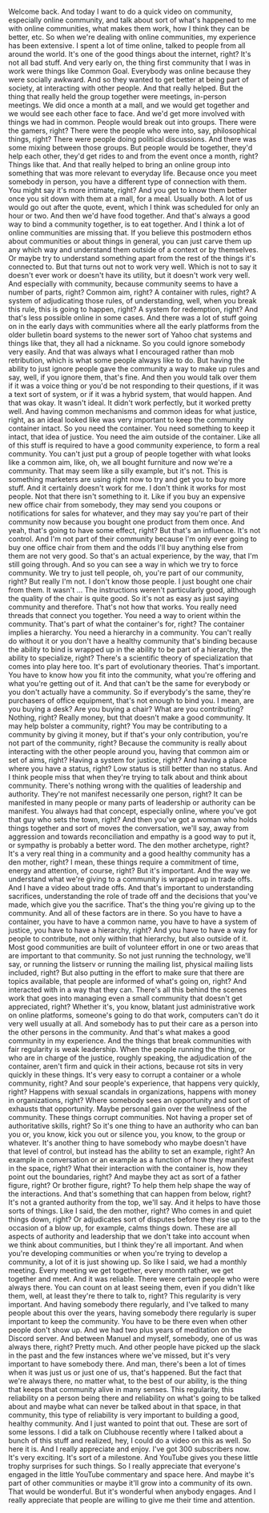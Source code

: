  Welcome back. And today I want to do a quick video on community, especially online community, and talk about sort of what's happened to me with online communities, what makes them work, how I think they can be better, etc. So when we're dealing with online communities, my experience has been extensive. I spent a lot of time online, talked to people from all around the world. It's one of the good things about the internet, right? It's not all bad stuff. And very early on, the thing first community that I was in work were things like Common Goal. Everybody was online because they were socially awkward. And so they wanted to get better at being part of society, at interacting with other people. And that really helped. But the thing that really held the group together were meetings, in-person meetings. We did once a month at a mall, and we would get together and we would see each other face to face. And we'd get more involved with things we had in common. People would break out into groups. There were the gamers, right? There were the people who were into, say, philosophical things, right? There were people doing political discussions. And there was some mixing between those groups. But people would be together, they'd help each other, they'd get rides to and from the event once a month, right? Things like that. And that really helped to bring an online group into something that was more relevant to everyday life. Because once you meet somebody in person, you have a different type of connection with them. You might say it's more intimate, right? And you get to know them better once you sit down with them at a mall, for a meal. Usually both. A lot of us would go out after the quote, event, which I think was scheduled for only an hour or two. And then we'd have food together. And that's always a good way to bind a community together, is to eat together. And I think a lot of online communities are missing that. If you believe this postmodern ethos about communities or about things in general, you can just carve them up any which way and understand them outside of a context or by themselves. Or maybe try to understand something apart from the rest of the things it's connected to. But that turns out not to work very well. Which is not to say it doesn't ever work or doesn't have its utility, but it doesn't work very well. And especially with community, because community seems to have a number of parts, right? Common aim, right? A container with rules, right? A system of adjudicating those rules, of understanding, well, when you break this rule, this is going to happen, right? A system for redemption, right? And that's less possible online in some cases. And there was a lot of stuff going on in the early days with communities where all the early platforms from the older bulletin board systems to the newer sort of Yahoo chat systems and things like that, they all had a nickname. So you could ignore somebody very easily. And that was always what I encouraged rather than mob retribution, which is what some people always like to do. But having the ability to just ignore people gave the community a way to make up rules and say, well, if you ignore them, that's fine. And then you would talk over them if it was a voice thing or you'd be not responding to their questions, if it was a text sort of system, or if it was a hybrid system, that would happen. And that was okay. It wasn't ideal. It didn't work perfectly, but it worked pretty well. And having common mechanisms and common ideas for what justice, right, as an ideal looked like was very important to keep the community container intact. So you need the container. You need something to keep it intact, that idea of justice. You need the aim outside of the container. Like all of this stuff is required to have a good community experience, to form a real community. You can't just put a group of people together with what looks like a common aim, like, oh, we all bought furniture and now we're a community. That may seem like a silly example, but it's not. This is something marketers are using right now to try and get you to buy more stuff. And it certainly doesn't work for me. I don't think it works for most people. Not that there isn't something to it. Like if you buy an expensive new office chair from somebody, they may send you coupons or notifications for sales for whatever, and they may say you're part of their community now because you bought one product from them once. And yeah, that's going to have some effect, right? But that's an influence. It's not control. And I'm not part of their community because I'm only ever going to buy one office chair from them and the odds I'll buy anything else from them are not very good. So that's an actual experience, by the way, that I'm still going through. And so you can see a way in which we try to force community. We try to just tell people, oh, you're part of our community, right? But really I'm not. I don't know those people. I just bought one chair from them. It wasn't ... The instructions weren't particularly good, although the quality of the chair is quite good. So it's not as easy as just saying community and therefore. That's not how that works. You really need threads that connect you together. You need a way to orient within the community. That's part of what the container's for, right? The container implies a hierarchy. You need a hierarchy in a community. You can't really do without it or you don't have a healthy community that's binding because the ability to bind is wrapped up in the ability to be part of a hierarchy, the ability to specialize, right? There's a scientific theory of specialization that comes into play here too. It's part of evolutionary theories. That's important. You have to know how you fit into the community, what you're offering and what you're getting out of it. And that can't be the same for everybody or you don't actually have a community. So if everybody's the same, they're purchasers of office equipment, that's not enough to bind you. I mean, are you buying a desk? Are you buying a chair? What are you contributing? Nothing, right? Really money, but that doesn't make a good community. It may help bolster a community, right? You may be contributing to a community by giving it money, but if that's your only contribution, you're not part of the community, right? Because the community is really about interacting with the other people around you, having that common aim or set of aims, right? Having a system for justice, right? And having a place where you have a status, right? Low status is still better than no status. And I think people miss that when they're trying to talk about and think about community. There's nothing wrong with the qualities of leadership and authority. They're not manifest necessarily one person, right? It can be manifested in many people or many parts of leadership or authority can be manifest. You always had that concept, especially online, where you've got that guy who sets the town, right? And then you've got a woman who holds things together and sort of moves the conversation, we'll say, away from aggression and towards reconciliation and empathy is a good way to put it, or sympathy is probably a better word. The den mother archetype, right? It's a very real thing in a community and a good healthy community has a den mother, right? I mean, these things require a commitment of time, energy and attention, of course, right? But it's important. And the way we understand what we're giving to a community is wrapped up in trade offs. And I have a video about trade offs. And that's important to understanding sacrifices, understanding the role of trade off and the decisions that you've made, which give you the sacrifice. That's the thing you're giving up to the community. And all of these factors are in there. So you have to have a container, you have to have a common name, you have to have a system of justice, you have to have a hierarchy, right? And you have to have a way for people to contribute, not only within that hierarchy, but also outside of it. Most good communities are built of volunteer effort in one or two areas that are important to that community. So not just running the technology, we'll say, or running the listserv or running the mailing list, physical mailing lists included, right? But also putting in the effort to make sure that there are topics available, that people are informed of what's going on, right? And interacted with in a way that they can. There's all this behind the scenes work that goes into managing even a small community that doesn't get appreciated, right? Whether it's, you know, blatant just administrative work on online platforms, someone's going to do that work, computers can't do it very well usually at all. And somebody has to put their care as a person into the other persons in the community. And that's what makes a good community in my experience. And the things that break communities with fair regularity is weak leadership. When the people running the thing, or who are in charge of the justice, roughly speaking, the adjudication of the container, aren't firm and quick in their actions, because rot sits in very quickly in these things. It's very easy to corrupt a container or a whole community, right? And sour people's experience, that happens very quickly, right? Happens with sexual scandals in organizations, happens with money in organizations, right? Where somebody sees an opportunity and sort of exhausts that opportunity. Maybe personal gain over the wellness of the community. These things corrupt communities. Not having a proper set of authoritative skills, right? So it's one thing to have an authority who can ban you or, you know, kick you out or silence you, you know, to the group or whatever. It's another thing to have somebody who maybe doesn't have that level of control, but instead has the ability to set an example, right? An example in conversation or an example as a function of how they manifest in the space, right? What their interaction with the container is, how they point out the boundaries, right? And maybe they act as sort of a father figure, right? Or brother figure, right? To help them help shape the way of the interactions. And that's something that can happen from below, right? It's not a granted authority from the top, we'll say. And it helps to have those sorts of things. Like I said, the den mother, right? Who comes in and quiet things down, right? Or adjudicates sort of disputes before they rise up to the occasion of a blow up, for example, calms things down. These are all aspects of authority and leadership that we don't take into account when we think about communities, but I think they're all important. And when you're developing communities or when you're trying to develop a community, a lot of it is just showing up. So like I said, we had a monthly meeting. Every meeting we get together, every month rather, we get together and meet. And it was reliable. There were certain people who were always there. You can count on at least seeing them, even if you didn't like them, well, at least they're there to talk to, right? This regularity is very important. And having somebody there regularly, and I've talked to many people about this over the years, having somebody there regularly is super important to keep the community. You have to be there even when other people don't show up. And we had two plus years of meditation on the Discord server. And between Manuel and myself, somebody, one of us was always there, right? Pretty much. And other people have picked up the slack in the past and the few instances where we've missed, but it's very important to have somebody there. And man, there's been a lot of times when it was just us or just one of us, that's happened. But the fact that we're always there, no matter what, to the best of our ability, is the thing that keeps that community alive in many senses. This regularity, this reliability on a person being there and reliability on what's going to be talked about and maybe what can never be talked about in that space, in that community, this type of reliability is very important to building a good, healthy community. And I just wanted to point that out. These are sort of some lessons. I did a talk on Clubhouse recently where I talked about a bunch of this stuff and realized, hey, I could do a video on this as well. So here it is. And I really appreciate and enjoy. I've got 300 subscribers now. It's very exciting. It's sort of a milestone. And YouTube gives you these little trophy surprises for such things. So I really appreciate that everyone's engaged in the little YouTube commentary and space here. And maybe it's part of other communities or maybe it'll grow into a community of its own. That would be wonderful. But it's wonderful when anybody engages. And I really appreciate that people are willing to give me their time and attention.